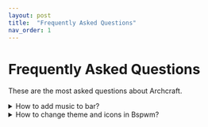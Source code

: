 ```yaml
---
layout: post
title:  "Frequently Asked Questions"
nav_order: 1
---
```


# Frequently Asked Questions

These are the most asked questions about Archcraft.

<!---->

<details close markdown="block">
  <summary>
	How to add music to bar?
  </summary>
{: .text-green-300}

To add your favorite music to polybar, follow the steps below :

- Open a terminal and **Kill the mpd daemon**

```bash
$ pkill mpd
```

- Now delete the existing **mpd database file**

```bash
$ cd ~/.mpd
$ rm mpd.db
```

- Now, Start the **mpd daemon** again and open `ncmpcpp`

```bash
$ mpd &
$ ncmpcpp
```

- In ncmpcpp, press **2** and you'll get a list of all songs present in your **~/Music** directory.
- Select your songs and press <span class="label">SPACE</span> to add the songs in your current playlist.
  
</details>

<!---->

<details close markdown="block">
  <summary>
	How to change theme and icons in Bspwm?
  </summary>
{: .text-green-300}

In Archcraft, Bspwm use `xsettingsd`, a daemon that implements the XSETTINGS specification.
To change gtk theme, icons and cursor theme, you need to edit the **~/.xsettingsd** file 

- Edit **~/.xsettingsd** file with your favorite text editor

```bash
$ vim ~/.xsettingsd
```
  
- Change the values of following lines according to the stuff you want to apply

```bash
Net/ThemeName "Arc-Dark"
Net/IconThemeName "Arc-Circle"
Gtk/CursorThemeName "Arc-Cursor-Dark"
```

- Restart the `xsettingsd` daemon. Have a look at [this](https://github.com/derat/xsettingsd/wiki/Settings) for all options.

</details>

<!---->
